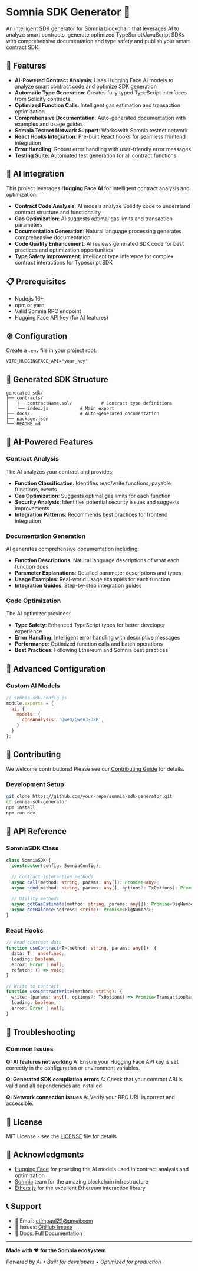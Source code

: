 # Somnia SDK Generator 🚀

An intelligent SDK generator for Somnia blockchain that leverages AI to analyze smart contracts, generate optimized TypeScript/JavaScript SDKs with comprehensive documentation and type safety and publish your smart contract SDK.

## 🌟 Features

- **AI-Powered Contract Analysis**: Uses Hugging Face AI models to analyze smart contract code and optimize SDK generation
- **Automatic Type Generation**: Creates fully typed TypeScript interfaces from Solidity contracts
- **Optimized Function Calls**: Intelligent gas estimation and transaction optimization
- **Comprehensive Documentation**: Auto-generated documentation with examples and usage guides
- **Somnia Testnet Network Support**: Works with Somnia testnet network
- **React Hooks Integration**: Pre-built React hooks for seamless frontend integration
- **Error Handling**: Robust error handling with user-friendly error messages
- **Testing Suite**: Automated test generation for all contract functions

## 🤖 AI Integration

This project leverages **Hugging Face AI** for intelligent contract analysis and optimization:

- **Contract Code Analysis**: AI models analyze Solidity code to understand contract structure and functionality
- **Gas Optimization**: AI suggests optimal gas limits and transaction parameters
- **Documentation Generation**: Natural language processing generates comprehensive documentation
- **Code Quality Enhancement**: AI reviews generated SDK code for best practices and optimization opportunities
- **Type Safety Improvement**: Intelligent type inference for complex contract interactions for Typescript SDK


## 📋 Prerequisites

- Node.js 16+ 
- npm or yarn
- Valid Somnia RPC endpoint
- Hugging Face API key (for AI features)

## ⚙️ Configuration

Create a `.env` file in your project root:

```
VITE_HUGGINGFACE_API="your_key"
```

## 📁 Generated SDK Structure

```
generated-sdk/
├── contracts/
│   ├── contractName.sol/           # Contract type definitions
│   └── index.js            # Main export
├── docs/                   # Auto-generated documentation
├── package.json
└── README.md
```

## 🧪 AI-Powered Features

### Contract Analysis

The AI analyzes your contract and provides:

- **Function Classification**: Identifies read/write functions, payable functions, events
- **Gas Optimization**: Suggests optimal gas limits for each function
- **Security Analysis**: Identifies potential security issues and suggests improvements
- **Integration Patterns**: Recommends best practices for frontend integration

### Documentation Generation

AI generates comprehensive documentation including:

- **Function Descriptions**: Natural language descriptions of what each function does
- **Parameter Explanations**: Detailed parameter descriptions and types
- **Usage Examples**: Real-world usage examples for each function
- **Integration Guides**: Step-by-step integration guides

### Code Optimization

The AI optimizer provides:

- **Type Safety**: Enhanced TypeScript types for better developer experience
- **Error Handling**: Intelligent error handling with descriptive messages
- **Performance**: Optimized function calls and batch operations
- **Best Practices**: Following Ethereum and Somnia best practices

## 🔧 Advanced Configuration

### Custom AI Models

```javascript
// somnia-sdk.config.js
module.exports = {
  ai: {
    models: {
      codeAnalysis: 'Qwen/Qwen3-32B',
    }
  }
};
```


## 🤝 Contributing

We welcome contributions! Please see our [Contributing Guide](CONTRIBUTING.md) for details.

### Development Setup

```bash
git clone https://github.com/your-repo/somnia-sdk-generator.git
cd somnia-sdk-generator
npm install
npm run dev
```

## 📝 API Reference

### SomniaSDK Class

```typescript
class SomniaSDK {
  constructor(config: SomniaConfig);
  
  // Contract interaction methods
  async call(method: string, params: any[]): Promise<any>;
  async send(method: string, params: any[], options?: TxOptions): Promise<TransactionResponse>;
  
  // Utility methods
  async getGasEstimate(method: string, params: any[]): Promise<BigNumber>;
  async getBalance(address: string): Promise<BigNumber>;
}
```

### React Hooks

```typescript
// Read contract data
function useContract<T>(method: string, params: any[]): {
  data: T | undefined;
  loading: boolean;
  error: Error | null;
  refetch: () => void;
}

// Write to contract
function useContractWrite(method: string): {
  write: (params: any[], options?: TxOptions) => Promise<TransactionResponse>;
  loading: boolean;
  error: Error | null;
}
```

## 🐛 Troubleshooting

### Common Issues

**Q: AI features not working**
A: Ensure your Hugging Face API key is set correctly in the configuration or environment variables.

**Q: Generated SDK compilation errors**
A: Check that your contract ABI is valid and all dependencies are installed.

**Q: Network connection issues**
A: Verify your RPC URL is correct and accessible.

## 📄 License

MIT License - see the [LICENSE](LICENSE) file for details.

## 🙏 Acknowledgments

- [Hugging Face](https://huggingface.co/) for providing the AI models used in contract analysis and optimization
- [Somnia](https://somnia.network/) team for the amazing blockchain infrastructure
- [Ethers.js](https://ethers.org/) for the excellent Ethereum interaction library

## 📞 Support

- 📧 Email: etimpaul22@gmail.com
- 🐛 Issues: [GitHub Issues](https://github.com/ETIM-PAUL/Somnia-SDK-Generator/issues)
- 📖 Docs: [Full Documentation](https://docs.somnia-sdk.dev)

---

**Made with ❤️ for the Somnia ecosystem**

*Powered by AI • Built for developers • Optimized for production*